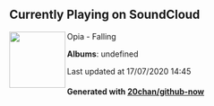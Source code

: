 ## Currently Playing on SoundCloud

[<img align="left" width="100" src="https://i1.sndcdn.com/artworks-000144735296-rqpqnq-t120x120.jpg">](https://soundcloud.com/opia-official/falling)

Opia - Falling

**Albums**: undefined

Last updated at 17/07/2020 14:45

#### Generated with [20chan/github-now](https://github.com/20chan/github-now)


<!--
**20chan/20chan** is a ✨ _special_ ✨ repository because its `README.md` (this file) appears on your GitHub profile.

Here are some ideas to get you started:

- 🔭 I’m currently working on ...
- 🌱 I’m currently learning ...
- 👯 I’m looking to collaborate on ...
- 🤔 I’m looking for help with ...
- 💬 Ask me about ...
- 📫 How to reach me: ...
- 😄 Pronouns: ...
- ⚡ Fun fact: ...
-->
